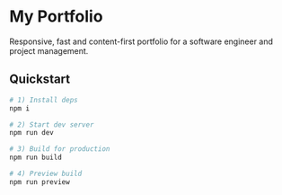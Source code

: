 # My Portfolio

Responsive, fast and content-first portfolio for a software engineer and project management.

## Quickstart

```bash
# 1) Install deps
npm i

# 2) Start dev server
npm run dev

# 3) Build for production
npm run build

# 4) Preview build
npm run preview
```

